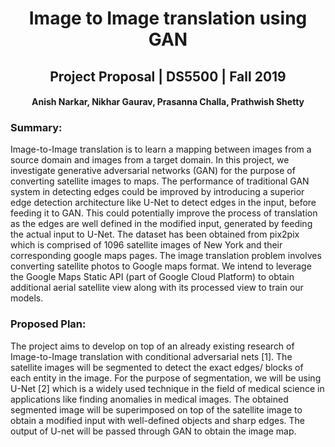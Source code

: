<h1><center>Image to Image translation using GAN</center></h1>

<h2><center>Project Proposal | DS5500 | Fall 2019</center></h2>

<h4><center>Anish Narkar, Nikhar Gaurav, Prasanna Challa, Prathwish Shetty</center></h4>


### Summary:

Image-to-Image translation is to learn a mapping between images from a source domain and images from a target domain. In this project, we investigate generative adversarial networks (GAN) for the purpose of converting satellite images to maps. The performance of traditional GAN system in detecting edges could be improved by introducing a superior edge detection architecture like U-Net to detect edges in the input, before feeding it to GAN. This could potentially improve the process of translation as the edges are well defined in the modified input, generated by feeding the actual input to U-Net.
The dataset has been obtained from pix2pix which is comprised of 1096 satellite images of New York and their corresponding google maps pages. The image translation problem involves converting satellite photos to Google maps format. We intend to leverage the Google Maps Static API (part of Google Cloud Platform) to obtain additional aerial satellite view along with its processed view to train our models.

### Proposed Plan:

The project aims to develop on top of an already existing research of Image-to-Image translation with conditional adversarial nets [1]. The satellite images will be segmented to detect the exact edges/ blocks of each entity in the image. For the purpose of segmentation, we will be using U-Net [2] which is a widely used technique in the field of medical science in applications like finding anomalies in medical images. The obtained segmented image will be superimposed on top of the satellite image to obtain a modified input with well-defined objects and sharp edges. The output of U-net will be passed through GAN to obtain the image map.
